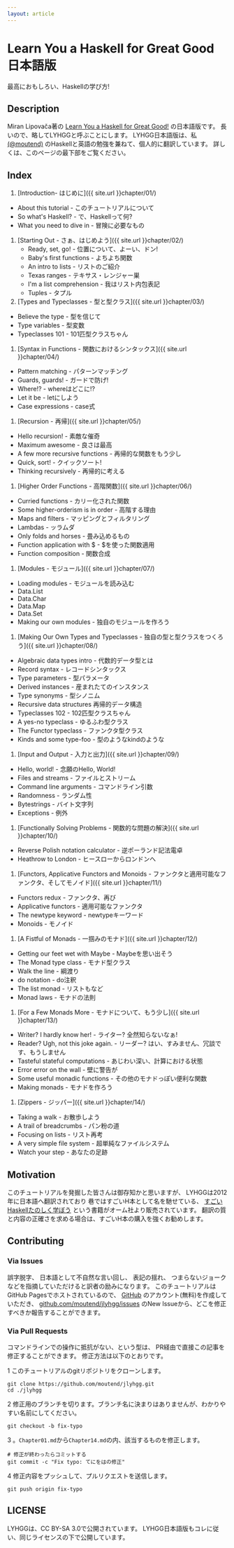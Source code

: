```yaml
---
layout: article
---
```




# Learn You a Haskell for Great Good 日本語版

最高におもしろい、Haskellの学び方!



## Description


Miran Lipovača著の
[Learn You a Haskell for Great Good!](http://learnyouahaskell.com/chapters)
の日本語版です。
長いので、略してLYHGGと呼ぶことにします。
LYHGG日本語版は、私
[(@moutend)](https://github.com/moutend/)
のHaskellと英語の勉強を兼ねて、個人的に翻訳しています。
詳しくは、このページの最下部をご覧ください。



## Index

1. [Introduction- はじめに]({{ site.url }}chapter/01/)
  * About this tutorial - このチュートリアルについて
  * So what's Haskell? - で、Haskellって何?
  * What you need to dive in - 冒険に必要なもの
1. [Starting Out - さぁ、はじめよう]({{ site.url }}chapter/02/)
    * Ready, set, go! - 位置について、よーい、ドン!
    * Baby's first functions - よちよち関数
    * An intro to lists - リストのご紹介
    * Texas ranges - テキサス・レンジャー巣
    * I'm a list comprehension - 我はリスト内包表記
    * Tuples - タプル
1. [Types and Typeclasses - 型と型クラス]({{ site.url }}chapter/03/)
  * Believe the type - 型を信じて
  * Type variables - 型変数
  * Typeclasses 101 - 101匹型クラスちゃん
1. [Syntax in Functions - 関数におけるシンタックス]({{ site.url }}chapter/04/)
  * Pattern matching - パターンマッチング
  * Guards, guards! - ガードで防げ!
  * Where!? - whereはどこに!?
  * Let it be - letにしよう
  * Case expressions - case式
1. [Recursion - 再帰]({{ site.url }}chapter/05/)
  * Hello recursion! - 素敵な催奇
  * Maximum awesome - 良さは最高
  * A few more recursive functions - 再帰的な関数をもう少し
  * Quick, sort! - クイックソート!
  * Thinking recursively - 再帰的に考える
1. [Higher Order Functions - 高階関数]({{ site.url }}chapter/06/)
  * Curried functions - カリー化された関数
  * Some higher-orderism is in order - 高階する理由
  * Maps and filters - マッピングとフィルタリング
  * Lambdas - ッラムダ
  * Only folds and horses - 畳み込めるもの
  * Function application with $ - $を使った関数適用
  * Function composition - 関数合成
1. [Modules - モジュール]({{ site.url }}chapter/07/)
  * Loading modules - モジュールを読み込む
  * Data.List
  * Data.Char
  * Data.Map
  * Data.Set
  * Making our own modules - 独自のモジュールを作ろう
1. [Making Our Own Types and Typeclasses - 独自の型と型クラスをつくろう]({{ site.url }}chapter/08/)
  * Algebraic data types intro - 代数的データ型とは
  * Record syntax - レコードシンタックス
  * Type parameters - 型パラメータ
  * Derived instances - 産まれたてのインスタンス
  * Type synonyms - 型シノニム
  * Recursive data structures 再帰的データ構造
  * Typeclasses 102 - 102匹型クラスちゃん
  * A yes-no typeclass - ゆるふわ型クラス
  * The Functor typeclass - ファンクタ型クラス
  * Kinds and some type-foo - 型のようなkindのような
1. [Input and Output - 入力と出力]({{ site.url }}chapter/09/)
  * Hello, world! - 念願のHello, World!
  * Files and streams - ファイルとストリーム
  * Command line arguments - コマンドライン引数
  * Randomness - ランダム性
  * Bytestrings - バイト文字列
  * Exceptions - 例外
1. [Functionally Solving Problems - 関数的な問題の解決]({{ site.url }}chapter/10/)
  * Reverse Polish notation calculator - 逆ポーランド記法電卓
  * Heathrow to London - ヒースローからロンドンへ　
1. [Functors, Applicative Functors and Monoids - ファンクタと適用可能なファンクタ、そしてモノイド]({{ site.url }}chapter/11/)
  * Functors redux - ファンクタ、再び
  * Applicative functors - 適用可能なファンクタ
  * The newtype keyword - newtypeキーワード
  * Monoids - モノイド
1. [A Fistful of Monads - 一掴みのモナド]({{ site.url }}chapter/12/)
  * Getting our feet wet with Maybe - Maybeを思い出そう
  * The Monad type class - モナド型クラス
  * Walk the line - 綱渡り
  * do notation - do注釈
  * The list monad - リストもなど
  * Monad laws - モナドの法則
1. [For a Few Monads More - モナドについて、もう少し]({{ site.url }}chapter/13/)
  * Writer? I hardly know her! - ライター? 全然知らないなぁ!
  * Reader? Ugh, not this joke again. - リーダー? はい、すみません、冗談です、もうしません
  * Tasteful stateful computations - あじわい深い、計算における状態
  * Error error on the wall - 壁に警告が
  * Some useful monadic functions - その他のモナドっぽい便利な関数
  * Making monads - モナドを作ろう
1. [Zippers - ジッパー]({{ site.url }}chapter/14/)
  * Taking a walk - お散歩しよう
  * A trail of breadcrumbs - パン粉の道
  * Focusing on lists - リスト再考
  * A very simple file system - 超単純なファイルシステム
  * Watch your step - あなたの足跡



## Motivation

このチュートリアルを発掘した皆さんは御存知かと思いますが、
LYHGGは2012年に日本語へ翻訳されており
巷ではすごいH本として名を馳せている、
[すごいHaskellたのしく学ぼう](https://estore.ohmsha.co.jp/titles/978427406885P)
という書籍がオーム社より販売されています。
翻訳の質と内容の正確さを求める場合は、すごいH本の購入を強くお勧めします。



## Contributing

### Via Issues

誤字脱字、
日本語として不自然な言い回し、
表記の揺れ、
つまらないジョーク
などを指摘していただけると訳者の励みになります。
このチュートリアルはGitHub Pagesでホストされているので、
[GitHub](https://github.com/)
のアカウント(無料)を作成していただき、
[github.com/moutend/jlyhgg/issues](https://github.com/moutend/jlyhgg/issues/)
のNew Issueから、どこを修正すべきか報告することができます。



### Via Pull Requests

コマンドラインでの操作に抵抗がない、という型は、
PR経由で直接この記事を修正することができます。
修正方法は以下のとおりです。

1 このチュートリアルのgitリポジトリをクローンします。

    git clone https://github.com/moutend/jlyhgg.git
    cd ./jlyhgg

2 修正用のブランチを切ります。ブランチ名に決まりはありませんが、わかりやすい名前にしてください。

    git checkout -b fix-typo

3 。`Chapter01.md`から`Chapter14.md`の内、該当するものを修正します。

    # 修正が終わったらコミットする
    git commit -c "Fix typo: てにをはの修正"


4 修正内容をプッシュして、プルリクエストを送信します。

    git push origin fix-typo



## LICENSE

LYHGGは、CC BY-SA 3.0で公開されています。
LYHGG日本語版もコレに従い、同じライセンスの下で公開しています。
